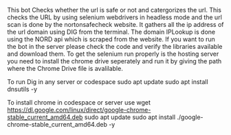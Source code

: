 This bot Checks whether the url is safe or not and catergorizes the url.
This checks the URL by using selenium webdrivers in headless mode and the url scan is done by the nortonsafecheck website.
It gathers all the ip address of the url domain using DIG from the terminal.
The domain IPLookup is done using the NORD api which is scraped from the website.
If you want to run the bot in the server please check the code and verify the libraries available and download them.
To get the selenium run properly is the hosting server you need to install the chrome drive seperately and run it by giving the path where the Chrome Drive file is avalilable. 

To run Dig in any server or codespace
sudo apt update
sudo apt install dnsutils -y

To install chrome in codespace or server use
wget https://dl.google.com/linux/direct/google-chrome-stable_current_amd64.deb
sudo apt update
sudo apt install ./google-chrome-stable_current_amd64.deb -y
